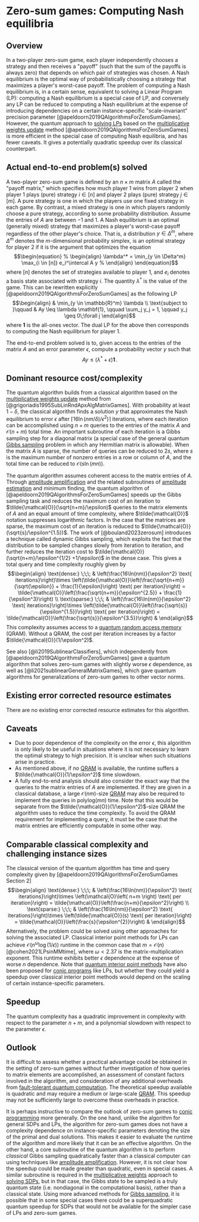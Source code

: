 # Zero-sum games: Computing Nash equilibria

## Overview

In a two-player zero-sum game, each player independently chooses a strategy and then receives a "payoff" (such that the sum of the payoffs is always zero) that depends on which pair of strategies was chosen. A Nash equilibrium is the optimal way of probabilistically choosing a strategy that maximizes a player's worst-case payoff. The problem of computing a Nash equilibrium is, in a certain sense, equivalent to solving a Linear Program (LP): computing a Nash equilibrium is a special case of LP, and conversely any LP can be reduced to computing a Nash equilibrium at the expense of introducing dependencies on a certain instance-specific "scale-invariant" precision parameter [@apeldoorn2019QAlgorithmsForZeroSumGames]. However, the quantum approach to [solving LPs](../../areas-of-application/continuous-optimization/conic-programming-solving-lps-socps-and-sdps.md#conic-programming-solving-lps-socps-and-sdps) based on the [multiplicative weights update](../../quantum-algorithmic-primitives/multiplicative-weights-update-method.md#multiplicative-weights-update-method) method [@apeldoorn2019QAlgorithmsForZeroSumGames] is more efficient in the special case of computing Nash equilibria, and has fewer caveats. It gives a potentially quadratic speedup over its classical counterpart.


## Actual end-to-end problem(s) solved

A two-player zero-sum game is defined by an $n \times m$ matrix $A$ called the "payoff matrix," which specifies how much player 1 wins from player 2 when player 1 plays (pure) strategy $i \in [n]$ and player 2 plays (pure) strategy $j \in [m]$. A pure strategy is one in which the players use one fixed strategy in each game. By contrast, a mixed strategy is one in which players randomly choose a pure strategy, according to some probability distribution. Assume the entries of $A$ are between $-1$ and $1$. A Nash equilibrium is an optimal (generally mixed) strategy that maximizes a player's worst-case payoff regardless of the other player's choice. That is, a distribution $y \in \Delta^m$, where $\Delta^m$ denotes the $m$-dimensional probability simplex, is an optimal strategy for player 2 if it is the argument that optimizes the equation $$\begin{equation} % \begin{align} \lambda^* = \min_{y \in \Delta^m} \max_{i \in [n]} e_i^\intercal A y % \end{align} \end{equation}$$ where $[n]$ denotes the set of strategies available to player 1, and $e_i$ denotes a basis state associated with strategy $i$. The quantity $\lambda^*$ is the value of the game. This can be rewritten explicitly [@apeldoorn2019QAlgorithmsForZeroSumGames] as the following LP $$\begin{align} & \min_{y \in \mathbb{R}^m} \lambda \\
\text{subject to }\qquad & Ay \leq \lambda \mathbf{1}, \qquad \sum_j y_j = 1, \qquad y_j \geq 0\;\forall j \end{align}$$ where $\mathbf{1}$ is the all-ones vector. The dual LP for the above then corresponds to computing the Nash equilibrium for player 1.


The end-to-end problem solved is to, given access to the entries of the matrix $A$ and an error parameter $\epsilon$, compute a probability vector $y$ such that $$\begin{equation} Ay \leq (\lambda^* + \epsilon) \mathbf{1}\,. \end{equation}$$


## Dominant resource cost/complexity

The quantum algorithm builds from a classical algorithm based on the [multiplicative weights update](../../quantum-algorithmic-primitives/multiplicative-weights-update-method.md#multiplicative-weights-update-method) method from [@grigoriadis1995SubLinRndApxAlgMatrixGames]. With probability at least $1-\delta$, the classical algorithm finds a solution $y$ that approximates the Nash equilibrium to error $\epsilon$ after $\lceil 16 \ln(nm/\delta)/\epsilon^2)\rceil$ iterations, where each iteration can be accomplished using $n+m$ queries to the entries of the matrix $A$ and $\mathcal{O}\left( n+m \right)$ total time. An important subroutine of each iteration is a Gibbs sampling step for a diagonal matrix (a special case of the general quantum [Gibbs sampling](../../quantum-algorithmic-primitives/gibbs-sampling.md#gibbs-sampling) problem in which any Hermitian matrix is allowable). When the matrix $A$ is sparse, the number of queries can be reduced to $2s$, where $s$ is the maximum number of nonzero entries in a row or column of $A$, and the total time can be reduced to $\mathcal{O}\left( s\ln(mn) \right)$.


The quantum algorithm assumes coherent access to the matrix entries of $A$. Through [amplitude amplification](../../quantum-algorithmic-primitives/amplitude-amplification-and-estimation/amplitude-amplification.md#amplitude-amplification) and the related subroutines of [amplitude estimation](../../quantum-algorithmic-primitives/amplitude-amplification-and-estimation/amplitude-estimation.md#amplitude-estimation) and minimum finding, the quantum algorithm of [@apeldoorn2019QAlgorithmsForZeroSumGames] speeds up the Gibbs sampling task and reduces the maximum cost of an iteration to $\tilde{\mathcal{O}}(\sqrt{n+m}/\epsilon)$ queries to the matrix elements of $A$ and an equal amount of time complexity, where $\tilde{\mathcal{O}}$ notation suppresses logarithmic factors. In the case that the matrices are sparse, the maximum cost of an iteration is reduced to $\tilde{\mathcal{O}}(\sqrt{s}/\epsilon^{1.5})$. The work of [@bouland2023zerosum] introduces a technique called dynamic Gibbs sampling, which exploits the fact that the distribution to be sampled changes slowly from iteration to iteration, and further reduces the iteration cost to $\tilde{\mathcal{O}}(\sqrt{n+m}/\epsilon^{1/2} +1/\epsilon)$ in the dense case. This gives a total query and time complexity roughly given by $$\begin{align} \text{dense:} \;\;\; & \left(\frac{16\ln(nm)}{\epsilon^2} \text{ iterations}\right)\times \left(\tilde{\mathcal{O}}\left(\frac{\sqrt{n+m}}{\sqrt{\epsilon}} + \frac{1}{\epsilon}\right) \text{ per iteration}\right) = \tilde{\mathcal{O}}\left(\frac{\sqrt{n+m}}{\epsilon^{2.5}} + \frac{1}{\epsilon^3}\right) \\
\text{sparse:} \;\;\; & \left(\frac{16\ln(nm)}{\epsilon^2} \text{ iterations}\right)\times \left(\tilde{\mathcal{O}}\left(\frac{\sqrt{s}}{\epsilon^{1.5}}\right) \text{ per iteration}\right) = \tilde{\mathcal{O}}\left(\frac{\sqrt{s}}{\epsilon^{3.5}}\right) & \end{align}$$ This complexity assumes access to a [quantum random access memory](../../quantum-algorithmic-primitives/loading-classical-data/quantum-random-access-memory.md#quantum-random-access-memory) (QRAM). Without a QRAM, the cost per iteration increases by a factor $\tilde{\mathcal{O}}(1/\epsilon^2)$.


See also [@li2019SublinearClassifiers], which independently from [@apeldoorn2019QAlgorithmsForZeroSumGames] gave a quantum algorithm that solves zero-sum games with slightly worse $\epsilon$ dependence, as well as [@li2021sublinearGeneralMatrixGames], which gave quantum algorithms for generalizations of zero-sum games to other vector norms.


## Existing error corrected resource estimates

There are no existing error corrected resource estimates for this algorithm.


## Caveats

- Due to poor dependence of the complexity on the error $\epsilon$, this algorithm is only likely to be useful in situations where it is not necessary to learn the optimal strategy to high precision. It is unclear when such situations arise in practice.
- As mentioned above, if no [QRAM](../../quantum-algorithmic-primitives/loading-classical-data/quantum-random-access-memory.md#quantum-random-access-memory) is available, the runtime suffers a $\tilde{\mathcal{O}}(1/\epsilon^2)$ time slowdown.
- A fully end-to-end analysis should also consider the exact way that the queries to the matrix entries of $A$ are implemented. If they are given in a classical database, a large $\mathcal{O}\left( nm \right)$-size [QRAM](../../quantum-algorithmic-primitives/loading-classical-data/quantum-random-access-memory.md#quantum-random-access-memory) may also be required to implement the queries in $\text{polylog}(mn)$ time. Note that this would be separate from the $\tilde{\mathcal{O}}(1/\epsilon^2)$-size QRAM the algorithm uses to reduce the time complexity. To avoid the QRAM requirement for implementing a query, it must be the case that the matrix entries are efficiently computable in some other way.


## Comparable classical complexity and challenging instance sizes

The classical version of the quantum algorithm has time and query complexity given by [@apeldoorn2019QAlgorithmsForZeroSumGames Section 2] $$\begin{align} \text{dense:} \;\;\; & \left(\frac{16\ln(nm)}{\epsilon^2} \text{ iterations}\right)\times \left(\mathcal{O}\left( n+m \right) \text{ per iteration}\right) = \tilde{\mathcal{O}}\left(\frac{n+m}{\epsilon^2}\right) \\
\text{sparse:} \;\;\; & \left(\frac{16\ln(nm)}{\epsilon^2} \text{ iterations}\right)\times \left(\tilde{\mathcal{O}}(s) \text{ per iteration}\right) = \tilde{\mathcal{O}}\left(\frac{s}{\epsilon^{2}}\right) & \end{align}$$ Alternatively, the problem could be solved using other approaches for solving the associated LP. Classical interior point methods for LPs can achieve $\mathcal{O}\left( n^{\omega}\log(1/\epsilon) \right)$ runtime in the common case that $m=\mathcal{O}\left( n \right)$ [@cohen2021LPsinMMtime], where $\omega < 2.37$ is the matrix-multiplication exponent. This runtime exhibits better $\epsilon$ dependence at the expense of worse $n$ dependence. Note that [quantum interior point methods](../../quantum-algorithmic-primitives/quantum-interior-point-methods.md#quantum-interior-point-methods) have also been proposed for [conic programs](../../areas-of-application/continuous-optimization/conic-programming-solving-lps-socps-and-sdps.md#conic-programming-solving-lps-socps-and-sdps) like LPs, but whether they could yield a speedup over classical interior point methods would depend on the scaling of certain instance-specific parameters.


## Speedup

The quantum complexity has a quadratic improvement in complexity with respect to the parameter $n+m$, and a polynomial slowdown with respect to the parameter $\epsilon$.


## Outlook

It is difficult to assess whether a practical advantage could be obtained in the setting of zero-sum games without further investigation of how queries to matrix elements are accomplished, an assessment of constant factors involved in the algorithm, and consideration of any additional overheads from [fault-tolerant quantum computation](../../fault-tolerant-quantum-computation/introduction.md#fault-tolerant-quantum-computation). The theoretical speedup available is quadratic and may require a medium or large-scale [QRAM](../../quantum-algorithmic-primitives/loading-classical-data/quantum-random-access-memory.md#quantum-random-access-memory). This speedup may not be sufficiently large to overcome these overheads in practice.


It is perhaps instructive to compare the outlook of zero-sum games to [conic programming](../../areas-of-application/continuous-optimization/conic-programming-solving-lps-socps-and-sdps.md#conic-programming-solving-lps-socps-and-sdps) more generally. On the one hand, unlike the algorithm for general SDPs and LPs, the algorithm for zero-sum games does not have a complexity dependence on instance-specific parameters denoting the size of the primal and dual solutions. This makes it easier to evaluate the runtime of the algorithm and more likely that it can be an effective algorithm. On the other hand, a core subroutine of the quantum algorithm is to perform *classical* Gibbs sampling quadratically faster than a classical computer can using techniques like [amplitude amplification](../../quantum-algorithmic-primitives/amplitude-amplification-and-estimation/amplitude-amplification.md#amplitude-amplification). However, it is not clear how the speedup could be made greater than quadratic, even in special cases. A similar subroutine is required in the [multiplicative weights](../../quantum-algorithmic-primitives/multiplicative-weights-update-method.md#multiplicative-weights-update-method) approach to [solving SDPs](../../areas-of-application/continuous-optimization/conic-programming-solving-lps-socps-and-sdps.md#conic-programming-solving-lps-socps-and-sdps), but in that case, the Gibbs state to be sampled is a truly quantum state (i.e. nondiagonal in the computational basis), rather than a classical state. Using more advanced methods for [Gibbs sampling](../../quantum-algorithmic-primitives/gibbs-sampling.md#gibbs-sampling), it is possible that in some special cases there could be a superquadratic quantum speedup for SDPs that would not be available for the simpler case of LPs and zero-sum games. 






